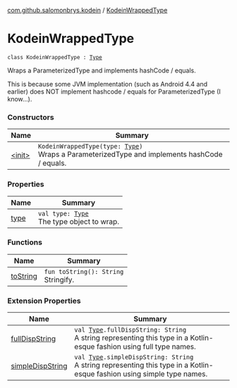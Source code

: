 [com.github.salomonbrys.kodein](../index.md) / [KodeinWrappedType](.)

# KodeinWrappedType

`class KodeinWrappedType : `[`Type`](http://docs.oracle.com/javase/6/docs/api/java/lang/reflect/Type.html)

Wraps a ParameterizedType and implements hashCode / equals.

This is because some JVM implementation (such as Android 4.4 and earlier) does NOT implement hashcode / equals for
ParameterizedType (I know...).

### Constructors

| Name | Summary |
|---|---|
| [&lt;init&gt;](-init-.md) | `KodeinWrappedType(type: `[`Type`](http://docs.oracle.com/javase/6/docs/api/java/lang/reflect/Type.html)`)`<br>Wraps a ParameterizedType and implements hashCode / equals. |

### Properties

| Name | Summary |
|---|---|
| [type](type.md) | `val type: `[`Type`](http://docs.oracle.com/javase/6/docs/api/java/lang/reflect/Type.html)<br>The type object to wrap. |

### Functions

| Name | Summary |
|---|---|
| [toString](to-string.md) | `fun toString(): String`<br>Stringify. |

### Extension Properties

| Name | Summary |
|---|---|
| [fullDispString](../java.lang.reflect.-type/full-disp-string.md) | `val `[`Type`](http://docs.oracle.com/javase/6/docs/api/java/lang/reflect/Type.html)`.fullDispString: String`<br>A string representing this type in a Kotlin-esque fashion using full type names. |
| [simpleDispString](../java.lang.reflect.-type/simple-disp-string.md) | `val `[`Type`](http://docs.oracle.com/javase/6/docs/api/java/lang/reflect/Type.html)`.simpleDispString: String`<br>A string representing this type in a Kotlin-esque fashion using simple type names. |
